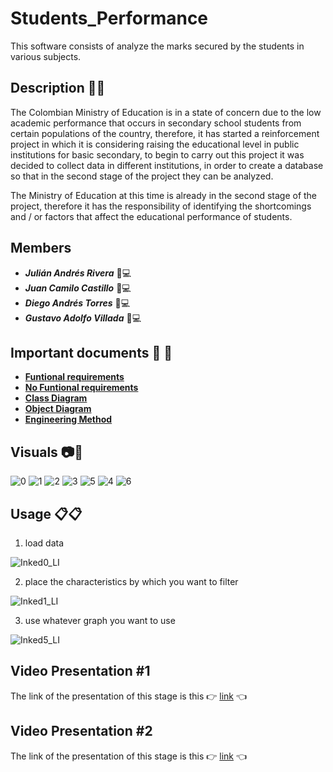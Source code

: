 # Students_Performance
This software consists of analyze the marks secured by the students in various subjects.

## Description :open_book::memo:
The Colombian Ministry of Education is in a state of concern due to the low academic performance that occurs in secondary school students from certain populations of the country, therefore, it has started a reinforcement project in which it is considering raising the educational level in public institutions for basic secondary, to begin to carry out this project it was decided to collect data in different institutions, in order to create a database so that in the second stage of the project they can be analyzed.

The Ministry of Education at this time is already in the second stage of the project, therefore it has the responsibility of identifying the shortcomings and / or factors that affect the educational performance of students.

## Members
- **_Julián Andrés Rivera_** :adult::computer:
- **_Juan Camilo Castillo_** :adult::computer:
- **_Diego Andrés Torres_** :adult::computer:
- **_Gustavo Adolfo Villada_** :adult::computer:


## Important documents :page_with_curl:	:bookmark_tabs:
- [ **Funtional requirements** ](https://docs.google.com/document/d/1kjheYaw0f0OE7OHN7IJmPgISDKB7Irt8vXzq28fp9zE/edit)
- [ **No Funtional requirements** ](https://docs.google.com/document/d/1KfjjfUOnYAS4wksXGwnv0OQebtJM4IWTe7q7Xt3L9OY/edit?usp=sharing)
- [ **Class Diagram** ](https://github.com/JulianAndresRiveraCarrillo/Students_Performance/blob/main/Student_Performance/DOCS/Student_Performance%20Class%20Diagram.pdf)
- [ **Object Diagram** ](https://github.com/JulianAndresRiveraCarrillo/Students_Performance/blob/main/Student_Performance/DOCS/Object%20Diagram.pdf)
- [ **Engineering Method** ](https://docs.google.com/document/d/1iu-uSYl-XtB6AjygmmitAnvQhwXgfxVkvtxycI4IwGQ/edit)

## Visuals :camera::camera_flash:
![0](https://user-images.githubusercontent.com/47890788/118411867-67397f80-b65c-11eb-87e3-ff4e7a659080.jpeg)
![1](https://user-images.githubusercontent.com/47890788/118411866-67397f80-b65c-11eb-8bfb-b282eb212fb8.jpeg)
![2](https://user-images.githubusercontent.com/47890788/118411864-66a0e900-b65c-11eb-9df0-f19c93c1f4cf.jpeg)
![3](https://user-images.githubusercontent.com/47890788/118411865-66a0e900-b65c-11eb-91f4-e97b1ed86733.jpeg)
![5](https://user-images.githubusercontent.com/47890788/118411862-66085280-b65c-11eb-93f6-727de34fd0f6.jpeg)
![4](https://user-images.githubusercontent.com/47890788/118411863-66a0e900-b65c-11eb-9f0d-c455536fa145.jpeg)
![6](https://user-images.githubusercontent.com/47890788/118411861-66085280-b65c-11eb-8a0e-6bd888df9c69.jpeg)

## Usage :clipboard::clipboard:
1. load data

![Inked0_LI](https://user-images.githubusercontent.com/47890788/118411980-02325980-b65d-11eb-8585-8480eab3de3c.jpg)

2. place the characteristics by which you want to filter

![Inked1_LI](https://user-images.githubusercontent.com/47890788/118411979-0199c300-b65d-11eb-9211-56710d058fcb.jpg)

3. use whatever graph you want to use

![Inked5_LI](https://user-images.githubusercontent.com/47890788/118411981-02caf000-b65d-11eb-8813-1098ed0d756a.jpg)

## Video Presentation #1
The link of the presentation of this stage is this :point_right: [link](https://youtu.be/5BTjG3G30BU) :point_left:

## Video Presentation #2
The link of the presentation of this stage is this :point_right: [link](https://youtu.be/IsppVrtlTTI) :point_left:
